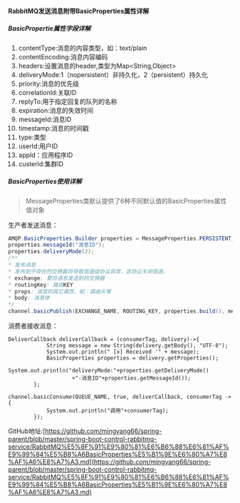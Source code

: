 #### RabbitMQ发送消息附带BasicProperties属性详解

##### BasicPropertie属性字段详解

1. contentType:消息的内容类型，如：text/plain
2. contentEncoding:消息内容编码
3. headers:设置消息的header,类型为Map<String,Object>
4. deliveryMode:1（nopersistent）非持久化，2（persistent）持久化
5. priority:消息的优先级
6. correlationId:关联ID
7. replyTo:用于指定回复的队列的名称
8. expiration:消息的失效时间
9. messageId:消息ID
10. timestamp:消息的时间戳
11. type:类型
12. userId:用户ID
13. appId：应用程序ID
14. custerId:集群ID

##### BasicProperties使用详解

> MessageProperties类默认提供了6种不同默认值的BasicProperties属性值对象

生产者发送消息：

```java
AMQP.BasicProperties.Builder properties = MessageProperties.PERSISTENT_TEXT_PLAIN.builder();
properties.messageId("消息ID");
properties.deliveryMode(2);
/**
* 发布消息
* 发布到不存在的交换器将导致信道级协议异常，该协议关闭信道，
* exchange: 要将消息发送到的交换器
* routingKey: 路由KEY
* props: 消息的其它属性，如：路由头等
* body: 消息体
*/
channel.basicPublish(EXCHANGE_NAME, ROUTING_KEY, properties.build(), message.getBytes());
```

消费者接收消息：

```
DeliverCallback deliverCallback = (consumerTag, delivery)->{
            String message = new String(delivery.getBody(), "UTF-8");
            System.out.println(" [x] Received '" + message);
            BasicProperties properties = delivery.getProperties();
            System.out.println("deliveryMode:"+properties.getDeliveryMode()
                    +"-消息ID"+properties.getMessageId());
        };
        
channel.basicConsume(QUEUE_NAME, true, deliverCallback, consumerTag -> {
            System.out.println("调用"+consumerTag);
        });
```

GitHub地址:[https://github.com/mingyang66/spring-parent/blob/master/spring-boot-control-rabbitmq-service/RabbitMQ%E5%8F%91%E9%80%81%E6%B6%88%E6%81%AF%E9%99%84%E5%B8%A6BasicProperties%E5%B1%9E%E6%80%A7%E8%AF%A6%E8%A7%A3.md](https://github.com/mingyang66/spring-parent/blob/master/spring-boot-control-rabbitmq-service/RabbitMQ%E5%8F%91%E9%80%81%E6%B6%88%E6%81%AF%E9%99%84%E5%B8%A6BasicProperties%E5%B1%9E%E6%80%A7%E8%AF%A6%E8%A7%A3.md)